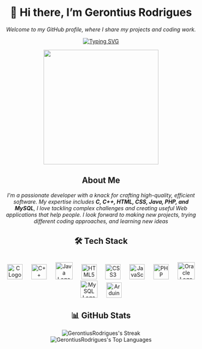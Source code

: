 <div align="center">
  
# 👋 Hi there, I’m Gerontius Rodrigues
*Welcome to my GitHub profile, where I share my projects and coding work.*

[![Typing SVG](https://readme-typing-svg.herokuapp.com?font=Pixelify+Sans&size=30&duration=4500&pause=1000&color=1DD71D&background=02230020&center=true&vCenter=true&width=500&lines=🎯+Aspiring+Software+Engineer;🤖+AI++Enthusiast+;🔍+Exploring+New+Technologies)](https://git.io/typing-svg)

<img width="300" src="https://raw.githubusercontent.com/TheDudeThatCode/TheDudeThatCode/master/Assets/Developer.gif" />


## About Me</h2>
*I'm a passionate developer with a knack for crafting high-quality, efficient software. My expertise includes **C, C++, HTML, CSS, Java, PHP, and MySQL**, I love tackling complex challenges and  creating useful Web applications that help people.
I look forward to making new projects, trying different coding approaches, and learning new ideas*
## 🛠 Tech Stack
<br>
  <img src="https://cdn.jsdelivr.net/gh/devicons/devicon/icons/c/c-original.svg" height="40" alt="C Logo" />
  <img width="15" />
  <img src="https://cdn.jsdelivr.net/gh/devicons/devicon/icons/cplusplus/cplusplus-original.svg" height="40" alt="C++ Logo" />
  <img width="15" />
  <img src="https://cdn.jsdelivr.net/gh/devicons/devicon/icons/java/java-original-wordmark.svg" height="45" alt="Java Logo" />
  <img width="15" />
  <img src="https://cdn.jsdelivr.net/gh/devicons/devicon/icons/html5/html5-original.svg" height="40" alt="HTML5 Logo" />
  <img width="15" />  
  <img src="https://cdn.jsdelivr.net/gh/devicons/devicon/icons/css3/css3-original.svg" height="40" alt="CSS3 Logo" />
  <img width="15" />
  <img src="https://cdn.jsdelivr.net/gh/devicons/devicon/icons/javascript/javascript-original.svg" height="40" alt="JavaScript Logo" />
  <img width="15" />
  <img src="https://cdn.jsdelivr.net/gh/devicons/devicon/icons/php/php-original.svg" height="40" alt="PHP Logo" />
  <img width="15" />
  <img src="https://cdn.jsdelivr.net/gh/devicons/devicon/icons/oracle/oracle-original.svg" height="45" alt="Oracle Logo" />
  <img width="15" />
  <img src="https://cdn.jsdelivr.net/gh/devicons/devicon/icons/mysql/mysql-original-wordmark.svg" height="45" alt="MySQL Logo" />
  <img width="15" />
  <img src="https://cdn.jsdelivr.net/gh/devicons/devicon/icons/arduino/arduino-original-wordmark.svg" height="40" alt="Arduino Logo" />
  <img width="15" />
  <br>

## 📊 GitHub Stats
![GerontiusRodrigues's Streak](https://github-readme-streak-stats.herokuapp.com/?user=GerontiusRodrigues&theme=chartreuse-dark&hide_border=true&card_width=500)      
![GerontiusRodrigues's Top Languages](https://github-readme-stats.vercel.app/api/top-langs/?username=GerontiusRodrigues&theme=chartreuse-dark&show_icons=true&hide_border=true&layout=compact&card_width=500)

</div>          
